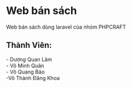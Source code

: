 # Web bán sách

<p> Web bán sách dùng laravel của nhóm PHPCRAFT </p>

## Thành Viên:

<p> - Dương Quan Lãm <br>
    - Võ Minh Quân <br>
    - Võ Quang Bảo <br>
    -Võ Thành Đăng Khoa <br>
</p>
